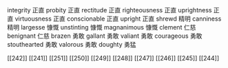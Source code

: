




integrity 正直
probity 正直
rectitude 正直
righteousness 正直
uprightness 正直
virtuousness 正直
conscionable 正直
upright 正直
shrewd 精明
canniness 精明
largesse 慷慨
unstinting 慷慨
magnanimous 慷慨
clement 仁慈
benignant 仁慈
brazen 勇敢
gallant 勇敢
valiant 勇敢
courageous 勇敢
stouthearted 勇敢
valorous 勇敢
doughty 勇猛

[[242]]
[[241]]
[[251]]
[[250]]
[[249]]
[[248]]
[[247]]
[[246]]
[[245]]
[[244]]